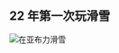 ## 22 年第一次玩滑雪

![在亚布力滑雪](https://thumbnail9.baidupcs.com/thumbnail/97ca73a4cl8fa834bf65d64be6385ee1?fid=3845739828-250528-930353773709571&time=1718463600&rt=yt&sign=FDTAER-DCb740ccc5511e5e8fedcff06b081203-ej0wayqzpGeJMfx3zCJ0i%2F4a4pg%3D&expires=24h&chkv=0&chkbd=0&chkpc=&dp-logid=653295341&dp-callid=0&size=c2560_u1440&quality=90&vuk=-&ft=video&autopolicy=1 "哈尔滨滑雪")